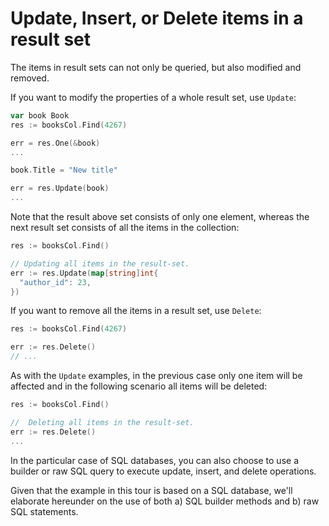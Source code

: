 # Update, Insert, or Delete items in a result set

The items in result sets can not only be queried, but also modified and
removed.

If you want to modify the properties of a whole result set, use `Update`:

```go
var book Book
res := booksCol.Find(4267)

err = res.One(&book)
...

book.Title = "New title"

err = res.Update(book)
...
```

Note that the result above set consists of only one element, whereas the next
result set consists of all the items in the collection:

```go
res := booksCol.Find()

// Updating all items in the result-set.
err := res.Update(map[string]int{
  "author_id": 23,
})
```

If you want to remove all the items in a result set, use `Delete`:

```go
res := booksCol.Find(4267)

err := res.Delete()
// ...
```

As with the `Update` examples, in the previous case only one item will be
affected and in the following scenario all items will be deleted:

```go
res := booksCol.Find()

//  Deleting all items in the result-set.
err := res.Delete()
...
```

In the particular case of SQL databases, you can also choose to use a builder
or raw SQL query to execute update, insert, and delete operations.

Given that the example in this tour is based on a SQL database, we'll elaborate
hereunder on the use of both a) SQL builder methods and b) raw SQL statements.